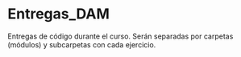 # Entregas_DAM
Entregas de código durante el curso. Serán separadas por carpetas (módulos) y subcarpetas con cada ejercicio.
